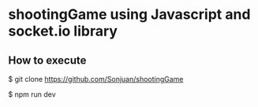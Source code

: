 # shootingGame using Javascript and socket.io library


 ## How to execute
 
 
$ git clone https://github.com/Sonjuan/shootingGame
 
 
$ npm run dev
